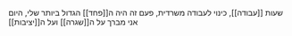 שעות [[עבודה]], כינוי לעבודה משרדית, פעם זה היה ה[[פחד]] הגדול ביותר שלי, היום אני מברך על ה[[שגרה]] ועל ה[[יציבות]]
